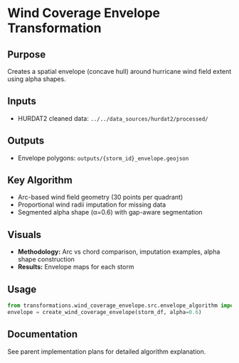 # Wind Coverage Envelope Transformation

## Purpose
Creates a spatial envelope (concave hull) around hurricane wind field extent using alpha shapes.

## Inputs
- HURDAT2 cleaned data: `../../data_sources/hurdat2/processed/`

## Outputs
- Envelope polygons: `outputs/{storm_id}_envelope.geojson`

## Key Algorithm
- Arc-based wind field geometry (30 points per quadrant)
- Proportional wind radii imputation for missing data
- Segmented alpha shape (α=0.6) with gap-aware segmentation

## Visuals
- **Methodology:** Arc vs chord comparison, imputation examples, alpha shape construction
- **Results:** Envelope maps for each storm

## Usage
```python
from transformations.wind_coverage_envelope.src.envelope_algorithm import create_wind_coverage_envelope
envelope = create_wind_coverage_envelope(storm_df, alpha=0.6)
```

## Documentation
See parent implementation plans for detailed algorithm explanation.

